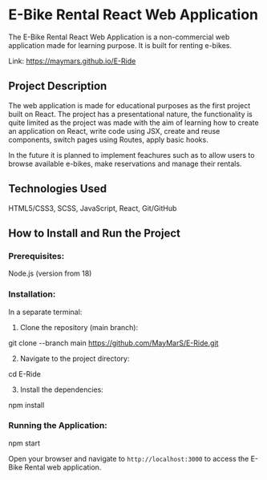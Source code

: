 # E-Bike Rental React Web Application

The E-Bike Rental React Web Application is a non-commercial web application made for learning purpose. It is built for renting e-bikes.

Link: https://maymars.github.io/E-Ride

## Project Description
The web application is made for educational purposes as the first project built on React.
The project has a presentational nature, the functionality is quite limited as the project was made with the aim of learning how to create an application on React, write code using JSX, create and reuse components, switch pages using Routes, apply basic hooks.

In the future it is planned to implement feachures such as to allow users to browse available e-bikes, make reservations and manage their rentals. 

## Technologies Used
HTML5/CSS3, SCSS, JavaScript, React, Git/GitHub

## How to Install and Run the Project

### Prerequisites:
Node.js (version from 18)

### Installation:
In a separate terminal:

1. Clone the repository (main branch):

git clone --branch main https://github.com/MayMarS/E-Ride.git

2. Navigate to the project directory:

cd E-Ride

3. Install the dependencies:

npm install

### Running the Application:

npm start

Open your browser and navigate to `http://localhost:3000` to access the E-Bike Rental web application.
